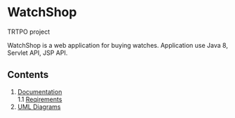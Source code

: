 # WatchShop
TRTPO project

WatchShop is a web application for buying watches.
Application use Java 8, Servlet API, JSP API.

## Contents
1. [Documentation](https://github.com/AlexeiZakharchenia/Watch-Store/tree/master/documentation) <br>
  1.1 [Reqirements](https://github.com/AlexeiZakharchenia/Watch-Store/blob/master/documentation/Requirements/Requirements.md) <br>
3. [UML Diagrams](https://github.com/AlexeiZakharchenia/Watch-Store/tree/master/documentation/Diagrams)<br>
